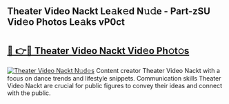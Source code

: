 ## Theater Video Nackt Le𝚊k𝚎d N𝚞𝚍e - Part-zSU Vid𝚎o Photos Le𝚊ks vP0ct

# <h2><a href="http://fb0xm4.evod.top/?m=Theater+Video+Nackt">🔗 👉🔴 Theater Video Nackt Vid𝚎o Ph𝚘t𝚘s</a></h2>

[![Theater Video Nackt N𝚞d𝚎s](https://i.imgur.com/8V9OHl7.gif)](http://fb0xm4.evod.top/?m=Theater+Video+Nackt)
Content creator Theater Video Nackt with a focus on dance trends and lifestyle snippets. Communication skills Theater Video Nackt are crucial for public figures to convey their ideas and connect with the public. 
